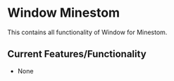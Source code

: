 # Window Minestom
This contains all functionality of Window for Minestom.<br>

## Current Features/Functionality
- None